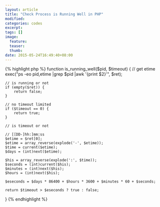 ```yaml
---
layout: article
title: "Check Process is Running Well in PHP"
modified:
categories: codes
excerpt:
tags: []
image:
  feature:
  teaser:
  thumb:
date: 2015-05-24T16:49:40+08:00
---
```


{% highlight php %}
function is_running_well($pid, $timeout) {
    // get etime
    exec("ps -eo pid,etime |grep $pid |awk '{print $2}'", $ret);

    // is running or not
    if (empty($ret)) {
        return false;
    }

    // no timeout limited
    if ($timeout == 0) {
        return true;
    }

    // is timeout or not

    // [[DD-]hh:]mm:ss
    $etime = $ret[0];
    $etime = array_reverse(explode('-', $etime));
    $time = current($etime);
    $days = (int)next($etime);

    $his = array_reverse(explode(':', $time));
    $seconds = (int)current($his);
    $minutes = (int)next($his);
    $hours = (int)next($his);

    $eseconds = $days * 86400 + $hours * 3600 + $minutes * 60 + $seconds;

    return $timeout > $eseconds ? true : false;
}
{% endhighlight %}
